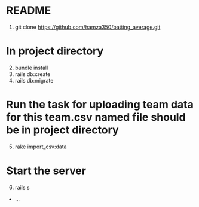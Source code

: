 # README

1. git clone https://github.com/hamza350/batting_average.git

# In project directory
2. bundle install
3. rails db:create
4. rails db:migrate

# Run the task for uploading team data for this team.csv named file should be in project directory
5. rake import_csv:data

# Start the server 
6. rails s
* ...
